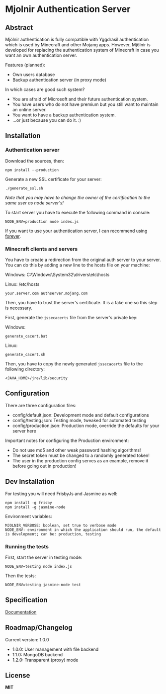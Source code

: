 Mjolnir Authentication Server
=============================

Abstract
--------

Mjölnir authentication is fully compatible with Yggdrasil authentication which is used by Minecraft and other Mojang apps.
However, Mjölnir is developed for replacing the authentication system of Minecraft in case you want an own authentication server.

Features (planned):

- Own users database
- Backup authentication server (in proxy mode)

In which cases are good such system?

- You are afraid of Microsoft and their future authentication system.
- You have users who do not have premium but you still want to maintain an online server.
- You want to have a backup authentication system.
- ...or just because you can do it. :)


Installation
------------

### Authentication server

Download the sources, then:

    npm install --production

Generate a new SSL certificate for your server:

    ./generate_ssl.sh
    
*Note that you may have to change the owner of the certification to the same user as node server's!*
    
To start server you have to execute the following command in console:

    NODE_ENV=production node index.js

If you want to use your authentication server, I can recommend using [forever](https://github.com/foreverjs/forever).
    
### Minecraft clients and servers

You have to create a redirection from the original auth server to your server. You can do this by adding a new line to the hosts file on your machine:

Windows: C:\Windows\System32\drivers\etc\hosts

Linux: /etc/hosts

    your.server.com	authserver.mojang.com

Then, you have to trust the server's certificate. It is a fake one so this step is necessary.

First, generate the `jssecacerts` file from the server's private key:

Windows:

    generate_cacert.bat

Linux:

    generate_cacert.sh
    
Then, you have to copy the newly generated `jssecacerts` file to the following directory:

    <JAVA_HOME>/jre/lib/security


Configuration
-------------

There are three configuration files:

* config/default.json: Development mode and default configurations
* config/testing.json: Testing mode, tweaked for automated testing
* config/production.json: Production mode, override the defaults for your server here

Important notes for configuring the Production environment:

* Do not use md5 and other weak password hashing algorithms!
* The secret token must be changed to a randomly generated token!
* The user in the production config serves as an example, remove it before going out in production!


Dev Installation
----------------

For testing you will need FrisbyJs and Jasmine as well:

    npm install -g frisby
    npm install -g jasmine-node

Environment variables:

    MJOLNIR_VERBOSE: boolean, set true to verbose mode
    NODE_ENV: environment in which the application should run, the default is development; can be: production, testing

### Running the tests

First, start the server in testing mode:

    NODE_ENV=testing node index.js
    
Then the tests:

    NODE_ENV=testing jasmine-node test
    
Specification
-------------

[Documentation](http://wiki.vg/Authentication)

Roadmap/Changelog
-----------------

Current version: 1.0.0

* 1.0.0: User management with file backend
* 1.1.0: MongoDB backend
* 1.2.0: Transparent (proxy) mode


License
-------

**MIT**
